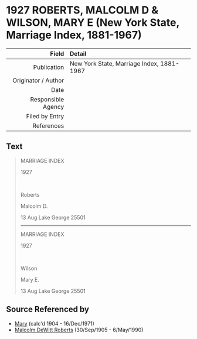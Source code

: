﻿---
layout: page
permalink: /sources/s18248370
---

# 1927 ROBERTS, MALCOLM D & WILSON, MARY E (New York State, Marriage Index, 1881-1967)

Field | Detail
---:|:---
Publication | New York State, Marriage Index, 1881-1967
Originator / Author | 
Date | 
Responsible Agency | 
Filed by Entry | 
References | 

## Text

> MARRIAGE INDEX
>
> 1927
>
> <br/>
>
> Roberts
>
> Malcolm D.
>
> 13 Aug Lake George 25501
>
> ---
>
> MARRIAGE INDEX
>
> 1927
>
> <br/>
>
> Wilson
>
> Mary E.
>
> 13 Aug Lake George 25501
>

## Source Referenced by

* [Mary](../people/@99819804@-mary-b1904-d1971-12-16.md) (calc'd 1904 - 16/Dec/1971)
* [Malcolm DeWitt Roberts](../people/@21721539@-malcolm-dewitt-roberts-b1905-9-30-d1990-5-6.md) (30/Sep/1905 - 6/May/1990)
